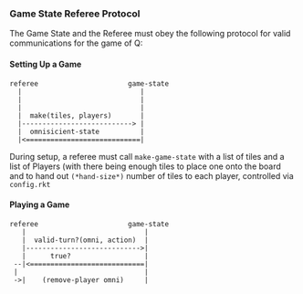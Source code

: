 ### Game State Referee Protocol

The Game State and the Referee must obey the following protocol for valid communications for the game of Q:

#### Setting Up a Game

```
referee                      game-state
  |                             |
  |                             |
  |                             |
  |  make(tiles, players)       |
  |---------------------------> |
  |  omnisicient-state          |
  |<============================|

```

During setup, a referee must call `make-game-state` with a list of
tiles and a list of Players (with there being enough tiles to place
one onto the board and to hand out `(*hand-size*)` number of tiles to
each player, controlled via `config.rkt`

#### Playing a Game

```
referee                      game-state
   |                             |
   |  valid-turn?(omni, action)  |
   |---------------------------->|
   |      true?                  |
 --|<============================|
 |                               |
 ->|    (remove-player omni)     |

```
